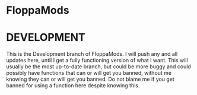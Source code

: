 # FloppaMods
# DEVELOPMENT

This is the Development branch of FloppaMods. I will push any and all updates here, until I get a fully functioning version of what I want. This will usually be the most up-to-date branch, but could be more buggy and could possibly have functions that can or will get you banned, without me knowing they can or will get you banned. Do not blame me if you get banned for using a function here despite knowing this.
